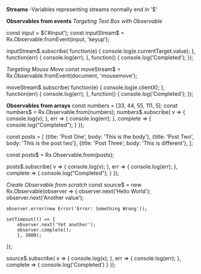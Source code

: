 **Streams**
-Variables representing streams normally end in '$'



**Observables from events**
*Targeting Text Box with Observable*

const input = $('#input');
const inputStream$ = Rx.Observable.fromEvent(input, 'keyup');

inputStream$.subscribe(
	<!-- This first 'completed' code block is the only one required, but best practice to include all 3 -->
	function(e) {
		console.log(e.currentTarget.value);
	},
	function(err) {
		console.log(err);
	},
	function() {
		console.log('Completed');
	});


*Targeting Mouse Move*
const moveStream$ = Rx.Observable.fromEvent(document, 'mousemove');

moveStream$.subscribe(
	<!-- This first 'completed' code block is the only one required, but best practice to include all 3 -->
	function(e) {
		console.log(e.clientX);
	},
	function(err) {
		console.log(err);
	},
	function() {
		console.log('Completed');
	});




**Observables from arrays**
const numbers = [33, 44, 55, 111, 5];
const numbers$ = Rx.Observable.from(numbers);
numbers$.subscribe(
	v => {
		console.log(v);
	},
	err => {
		console.log(err);
	},
	complete => {
		console.log("Completed");
	}
});

const posts = [
	{title: 'Post One', body: 'This is the body'},
	{title: 'Post Two', body: 'This is the post two'},
	{title: 'Post Three', body: 'This is different'},
];

const posts$ = Rx.Observable.from(posts);

posts$.subscribe(
	v => {
		console.log(v);
	},
	err => {
		console.log(err);
	},
	complete => {
		console.log("Completed");
	}
});

*Create Observable from scratch*
const source$ = new Rx.Observable(observer => {
	observer.next('Hello World');
	observer.next('Another value');

	observer.error(new Error('Error: Something Wrong'));

	setTimeout(() => {
		observer.next('Yet another');
		observer.complete();
		}, 3000);
});

source$.subscribe(
	x => {
		console.log(x);
	},
	err => {
		console.log(err);
	},
	complete => {
		console.log('Completed')
}
});
